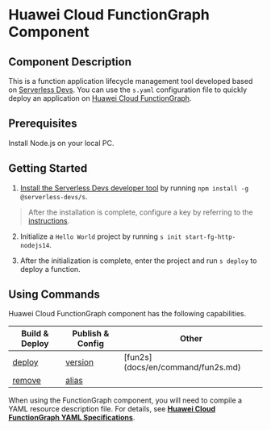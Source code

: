# Huawei Cloud FunctionGraph Component
## Component Description
This is a function application lifecycle management tool developed based on [Serverless Devs](https://www.serverless-devs.com/index_en.html). You can use the `s.yaml` configuration file to quickly deploy an application on [Huawei Cloud FunctionGraph](https://www.huaweicloud.com/intl/en-us/product/functiongraph.html).

## Prerequisites
Install Node.js on your local PC.

## Getting Started
1. [Install the Serverless Devs developer tool](https://github.com/Serverless-Devs/Serverless-Devs/blob/master/docs/en/install.md) by running `npm install -g @serverless-devs/s`.
> After the installation is complete, configure a key by referring to the [instructions](./docs/en/config.md).  

2. Initialize a `Hello World` project by running `s init start-fg-http-nodejs14`.

3. After the initialization is complete, enter the project and run `s deploy` to deploy a function.

## Using Commands

Huawei Cloud FunctionGraph component has the following capabilities.

| Build & Deploy| Publish & Config |  Other|
| --- | --- | --- |
| [deploy](docs/en/command/deploy.md)  |  [version](docs/en/command/version.md)     | [fun2s] (docs/en/command/fun2s.md)| 
| [remove](docs/en/command/remove.md)  |  [alias](docs/en/command/alias.md)    |  | 

When using the FunctionGraph component, you will need to compile a YAML resource description file. For details, see [**Huawei Cloud FunctionGraph YAML Specifications**](docs/en/yaml/readme.md).
